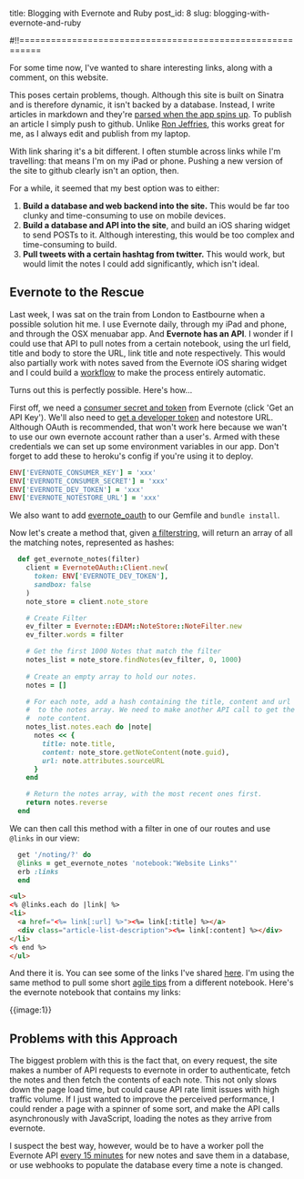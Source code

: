title: Blogging with Evernote and Ruby
post_id: 8
slug: blogging-with-evernote-and-ruby

#!!==========================================================

For some time now, I've wanted to share interesting links, along with a comment, on this website.

This poses certain problems, though. Although this site is built on Sinatra and is therefore dynamic, it isn't backed by a database. Instead, I write articles in markdown and they're [parsed when the app spins up](/writing/new-job-new-website-131002). To publish an article I simply push to github. Unlike [Ron Jeffries](http://ronjeffries.com/articles/ipads-and-other-needs/ipads.html), this works great for me, as I always edit and publish from my laptop.

With link sharing it's a bit different. I often stumble across links while I'm travelling: that means I'm on my iPad or phone. Pushing a new version of the site to github clearly isn't an option, then.

For a while, it seemed that my best option was to either:

1. **Build a database and web backend into the site.** This would be far too clunky and time-consuming to use on mobile devices.
2. **Build a database and API into the site**, and build an iOS sharing widget to send POSTs to it. Although interesting, this would be too complex and time-consuming to build.
3. **Pull tweets with a certain hashtag from twitter.** This would work, but would limit the notes I could add significantly, which isn't ideal.

## Evernote to the Rescue

Last week, I was sat on the train from London to Eastbourne when a possible solution hit me. I use Evernote daily, through my iPad and phone, and through the OSX menuabar app. And **Evernote has an API**. I wonder if I could use that API to pull notes from a certain notebook, using the url field, title and body to store the URL, link title and note respectively. This would also partially work with notes saved from the Evernote iOS sharing widget and I could build a [workflow](https://workflow.is) to make the process entirely automatic.

Turns out this is perfectly possible. Here's how...

First off, we need a [consumer secret and token](https://dev.evernote.com/) from Evernote (click 'Get an API Key').  We'll also need to [get a developer token](https://dev.evernote.com/doc/articles/authentication.php#devtoken) and notestore URL. Although OAuth is recommended, that won't work here because we wan't to use our own evernote account rather than a user's. Armed with these credentials we can set up some environment variables in our app. Don't forget to add these to heroku's config if you're using it to deploy.

````ruby
ENV['EVERNOTE_CONSUMER_KEY'] = 'xxx'
ENV['EVERNOTE_CONSUMER_SECRET'] = 'xxx'
ENV['EVERNOTE_DEV_TOKEN'] = 'xxx'
ENV['EVERNOTE_NOTESTORE_URL'] = 'xxx'
````

We also want to add [evernote_oauth](https://github.com/evernote/evernote-oauth-ruby) to our Gemfile and `bundle install`.

Now let's create a method that, given [a filterstring](https://dev.evernote.com/doc/articles/search_grammar.php), will return an array of all the matching notes, represented as hashes:

````ruby
  def get_evernote_notes(filter)
    client = EvernoteOAuth::Client.new(
      token: ENV['EVERNOTE_DEV_TOKEN'],
      sandbox: false
    )
    note_store = client.note_store

    # Create Filter
    ev_filter = Evernote::EDAM::NoteStore::NoteFilter.new
    ev_filter.words = filter

    # Get the first 1000 Notes that match the filter
    notes_list = note_store.findNotes(ev_filter, 0, 1000)
    
    # Create an empty array to hold our notes.
    notes = []

    # For each note, add a hash containing the title, content and url
    #  to the notes array. We need to make another API call to get the
    #  note content.
    notes_list.notes.each do |note|
      notes << {
        title: note.title,
        content: note_store.getNoteContent(note.guid),
        url: note.attributes.sourceURL
      }
    end

    # Return the notes array, with the most recent ones first.
    return notes.reverse
  end
````

We can then call this method with a filter in one of our routes and use `@links` in our view:

````ruby
  get '/noting/?' do
  @links = get_evernote_notes 'notebook:"Website Links"'
  erb :links
  end
````

````html
<ul>
<% @links.each do |link| %>
<li>
  <a href="<%= link[:url] %>"><%= link[:title] %></a>
  <div class="article-list-description"><%= link[:content] %></div>
</li>
<% end %>
</ul>
````

And there it is. You can see some of the links I've shared [here](/sharing). I'm using the same method to pull some short [agile tips](/agile) from a different notebook. Here's the evernote notebook that contains my links:

{{image:1}}

## Problems with this Approach

The biggest problem with this is the fact that, on every request, the site makes a number of API requests to evernote in order to authenticate, fetch the notes and then fetch the contents of each note. This not only slows down the page load time, but could cause API rate limit issues with high traffic volume. If I just wanted to improve the perceived performance, I could render a page with a spinner of some sort, and make the API calls asynchronously with JavaScript, loading the notes as they arrive from evernote.

I suspect the best way, however, would be to have a worker poll the Evernote API [every 15 minutes](https://dev.evernote.com/doc/articles/polling_notification.php) for new notes and save them in a database, or use webhooks to populate the database every time a note is changed.



